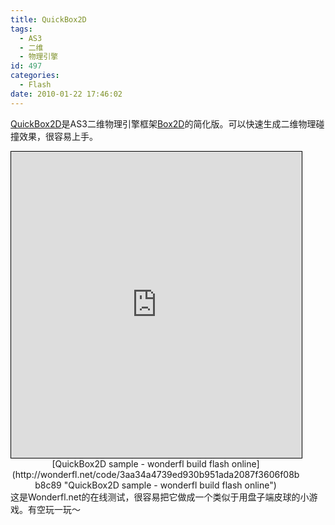 ```yaml
---
title: QuickBox2D
tags:
  - AS3
  - 二维
  - 物理引擎
id: 497
categories:
  - Flash
date: 2010-01-22 17:46:02
---
```


[QuickBox2D](http://actionsnippet.com/?page_id=1391)是AS3二维物理引擎框架[Box2D](http://box2dflash.sourceforge.net/)的简化版。可以快速生成二维物理碰撞效果，很容易上手。
<div style="text-align:center;width:465px;"><iframe title="QuickBox2D sample - wonderfl build flash online" scrolling="no" src="http://wonderfl.net/blogparts/3aa34a4739ed930b951ada2087f3606f08bb8c89" width="465" height="490" style="border:1px black solid;"></iframe>[QuickBox2D sample - wonderfl build flash online](http://wonderfl.net/code/3aa34a4739ed930b951ada2087f3606f08bb8c89 "QuickBox2D sample - wonderfl build flash online")</div>
这是Wonderfl.net的在线测试，很容易把它做成一个类似于用盘子端皮球的小游戏。有空玩一玩～